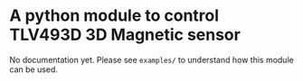 # A python module to control TLV493D 3D Magnetic sensor

No documentation yet.
Please see `examples/` to understand how this module can be used.

